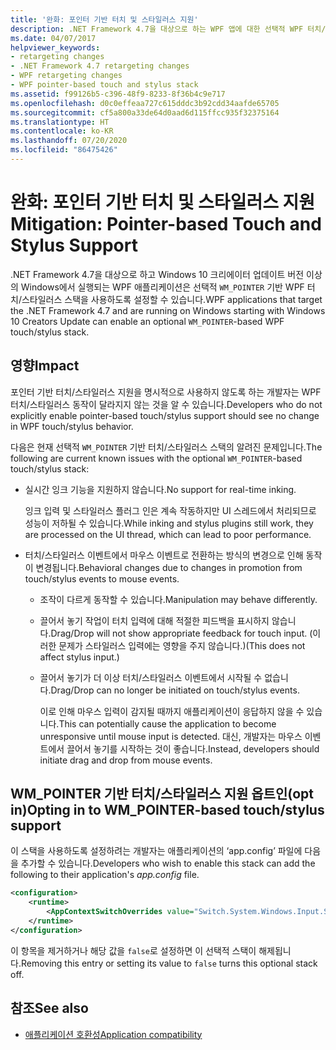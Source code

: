 ```yaml
---
title: '완화: 포인터 기반 터치 및 스타일러스 지원'
description: .NET Framework 4.7을 대상으로 하는 WPF 앱에 대한 선택적 WPF 터치/스타일러스 스택을 사용하도록 설정하는 효과에 대해 알아봅니다.
ms.date: 04/07/2017
helpviewer_keywords:
- retargeting changes
- .NET Framework 4.7 retargeting changes
- WPF retargeting changes
- WPF pointer-based touch and stylus stack
ms.assetid: f99126b5-c396-48f9-8233-8f36b4c9e717
ms.openlocfilehash: d0c0effeaa727c615dddc3b92cdd34aafde65705
ms.sourcegitcommit: cf5a800a33de64d0aad6d115ffcc935f32375164
ms.translationtype: HT
ms.contentlocale: ko-KR
ms.lasthandoff: 07/20/2020
ms.locfileid: "86475426"
---
```

# <a name="mitigation-pointer-based-touch-and-stylus-support"></a><span data-ttu-id="8cddf-103">완화: 포인터 기반 터치 및 스타일러스 지원</span><span class="sxs-lookup"><span data-stu-id="8cddf-103">Mitigation: Pointer-based Touch and Stylus Support</span></span>

<span data-ttu-id="8cddf-104">.NET Framework 4.7을 대상으로 하고 Windows 10 크리에이터 업데이트 버전 이상의 Windows에서 실행되는 WPF 애플리케이션은 선택적 `WM_POINTER` 기반 WPF 터치/스타일러스 스택을 사용하도록 설정할 수 있습니다.</span><span class="sxs-lookup"><span data-stu-id="8cddf-104">WPF applications that target the .NET Framework 4.7 and are running on Windows starting with Windows 10 Creators Update can enable an optional `WM_POINTER`-based WPF touch/stylus stack.</span></span>

## <a name="impact"></a><span data-ttu-id="8cddf-105">영향</span><span class="sxs-lookup"><span data-stu-id="8cddf-105">Impact</span></span>

<span data-ttu-id="8cddf-106">포인터 기반 터치/스타일러스 지원을 명시적으로 사용하지 않도록 하는 개발자는 WPF 터치/스타일러스 동작이 달라지지 않는 것을 알 수 있습니다.</span><span class="sxs-lookup"><span data-stu-id="8cddf-106">Developers who do not explicitly enable pointer-based touch/stylus support should see no change in WPF touch/stylus behavior.</span></span>

<span data-ttu-id="8cddf-107">다음은 현재 선택적 `WM_POINTER` 기반 터치/스타일러스 스택의 알려진 문제입니다.</span><span class="sxs-lookup"><span data-stu-id="8cddf-107">The following are current known issues with the optional `WM_POINTER`-based touch/stylus stack:</span></span>

- <span data-ttu-id="8cddf-108">실시간 잉크 기능을 지원하지 않습니다.</span><span class="sxs-lookup"><span data-stu-id="8cddf-108">No support for real-time inking.</span></span>

   <span data-ttu-id="8cddf-109">잉크 입력 및 스타일러스 플러그 인은 계속 작동하지만 UI 스레드에서 처리되므로 성능이 저하될 수 있습니다.</span><span class="sxs-lookup"><span data-stu-id="8cddf-109">While inking and stylus plugins still work, they are processed on the UI thread, which can lead to poor performance.</span></span>

- <span data-ttu-id="8cddf-110">터치/스타일러스 이벤트에서 마우스 이벤트로 전환하는 방식의 변경으로 인해 동작이 변경됩니다.</span><span class="sxs-lookup"><span data-stu-id="8cddf-110">Behavioral changes due to changes in promotion from touch/stylus events to mouse events.</span></span>

  - <span data-ttu-id="8cddf-111">조작이 다르게 동작할 수 있습니다.</span><span class="sxs-lookup"><span data-stu-id="8cddf-111">Manipulation may behave differently.</span></span>

  - <span data-ttu-id="8cddf-112">끌어서 놓기 작업이 터치 입력에 대해 적절한 피드백을 표시하지 않습니다.</span><span class="sxs-lookup"><span data-stu-id="8cddf-112">Drag/Drop will not show appropriate feedback for touch input.</span></span> <span data-ttu-id="8cddf-113">(이러한 문제가 스타일러스 입력에는 영향을 주지 않습니다.)</span><span class="sxs-lookup"><span data-stu-id="8cddf-113">(This does not affect stylus input.)</span></span>

  - <span data-ttu-id="8cddf-114">끌어서 놓기가 더 이상 터치/스타일러스 이벤트에서 시작될 수 없습니다.</span><span class="sxs-lookup"><span data-stu-id="8cddf-114">Drag/Drop can no longer be initiated on touch/stylus events.</span></span>

      <span data-ttu-id="8cddf-115">이로 인해 마우스 입력이 감지될 때까지 애플리케이션이 응답하지 않을 수 있습니다.</span><span class="sxs-lookup"><span data-stu-id="8cddf-115">This can potentially cause the application to become unresponsive until mouse input is detected.</span></span> <span data-ttu-id="8cddf-116">대신, 개발자는 마우스 이벤트에서 끌어서 놓기를 시작하는 것이 좋습니다.</span><span class="sxs-lookup"><span data-stu-id="8cddf-116">Instead, developers should initiate drag and drop from mouse events.</span></span>

## <a name="opting-in-to-wm_pointer-based-touchstylus-support"></a><span data-ttu-id="8cddf-117">WM_POINTER 기반 터치/스타일러스 지원 옵트인(opt in)</span><span class="sxs-lookup"><span data-stu-id="8cddf-117">Opting in to WM_POINTER-based touch/stylus support</span></span>

<span data-ttu-id="8cddf-118">이 스택을 사용하도록 설정하려는 개발자는 애플리케이션의 ‘app.config’ 파일에 다음을 추가할 수 있습니다.</span><span class="sxs-lookup"><span data-stu-id="8cddf-118">Developers who wish to enable this stack can add the following to their application's *app.config* file.</span></span>

```xml
<configuration>
    <runtime>
        <AppContextSwitchOverrides value="Switch.System.Windows.Input.Stylus.EnablePointerSupport=true"/>
    </runtime>
</configuration>
```

<span data-ttu-id="8cddf-119">이 항목을 제거하거나 해당 값을 `false`로 설정하면 이 선택적 스택이 해제됩니다.</span><span class="sxs-lookup"><span data-stu-id="8cddf-119">Removing this entry or setting its value to `false` turns this optional stack off.</span></span>

## <a name="see-also"></a><span data-ttu-id="8cddf-120">참조</span><span class="sxs-lookup"><span data-stu-id="8cddf-120">See also</span></span>

- [<span data-ttu-id="8cddf-121">애플리케이션 호환성</span><span class="sxs-lookup"><span data-stu-id="8cddf-121">Application compatibility</span></span>](application-compatibility.md)
